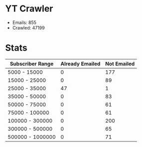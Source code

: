 # YT Crawler
- Emails: 855
- Crawled: 47199

# Stats
| Subscriber Range  | Already Emailed | Not Emailed |
|-------|-------|-------|
| 5000 - 15000 | 0 | 177 |
| 15000 - 25000 | 0 | 89 |
| 25000 - 35000 | 47 | 1 |
| 35000 - 50000 | 0 | 83 |
| 50000 - 75000 | 0 | 61 |
| 75000 - 100000 | 0 | 61 |
| 100000 - 300000 | 0 | 200 |
| 300000 - 500000 | 0 | 65 |
| 500000 - 1000000 | 0 | 71 |
